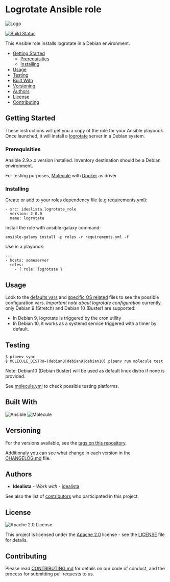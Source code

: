 # Logrotate Ansible role
![Logo](https://raw.githubusercontent.com/idealista/cookiecutter-ansible-role/master/logo.gif)

[![Build Status](https://travis-ci.com/idealista/logrotate_role.png)](https://travis-ci.com/idealista/logrotate_role)

This Ansible role installs logrotate in a Debian environment.

- [Getting Started](#getting-started)
	- [Prerequisities](#prerequisities)
	- [Installing](#installing)
- [Usage](#usage)
- [Testing](#testing)
- [Built With](#built-with)
- [Versioning](#versioning)
- [Authors](#authors)
- [License](#license)
- [Contributing](#contributing)

## Getting Started

These instructions will get you a copy of the role for your Ansible playbook. Once launched, it will install a [logrotate](https://github.com/logrotate/logrotate) server in a Debian system.

### Prerequisities

Ansible 2.9.x.x version installed.
Inventory destination should be a Debian environment.

For testing purposes, [Molecule](https://molecule.readthedocs.io/) with [Docker](https://www.docker.com/) as driver.

### Installing

Create or add to your roles dependency file (e.g requirements.yml):

```
- src: idealista.logrotate_role
  version: 2.0.0
  name: logrotate
```

Install the role with ansible-galaxy command:

```
ansible-galaxy install -p roles -r requirements.yml -f
```

Use in a playbook:

```
---
- hosts: someserver
  roles:
    - { role: logrotate }
```

## Usage

Look to the [defaults vars](defaults/main.yml) and [specific OS related](vars/) files to see the possible configuration vars.
*Important note about logrotate configuration*
currently, only Debian 9 (Stretch) and Debian 10 (Buster) are supported:
* In Debian 9, logrotate is triggered by the cron utility
* In Debian 10, it works as a systemd service triggered with a timer by default.

## Testing

```
$ pipenv sync
$ MOLECULE_DISTRO=(debian8|debian9|debian10) pipenv run molecule test
```

Note: Debian10 (Debian Buster) will be used as default linux distro if none is provided.

See [molecule.yml](https://github.com/idealista/logrotate_role/blob/master/molecule/default/molecule.yml) to check possible testing platforms.

## Built With

![Ansible](https://img.shields.io/badge/ansible-2.9.9-green.svg)
![Molecule](https://img.shields.io/badge/molecule-3.0.4-green.svg)

## Versioning

For the versions available, see the [tags on this repository](https://github.com/idealista/logrotate_role/tags).

Additionaly you can see what change in each version in the [CHANGELOG.md](https://github.com/idealista/logrotate_role/blob/master/CHANGELOG.md) file.

## Authors

* **Idealista** - *Work with* - [idealista](https://github.com/idealista)

See also the list of [contributors](https://github.com/idealista/logrotate_role/contributors) who participated in this project.

## License

![Apache 2.0 License](https://img.shields.io/hexpm/l/plug.svg)

This project is licensed under the [Apache 2.0](https://www.apache.org/licenses/LICENSE-2.0) license - see the [LICENSE](LICENSE) file for details.

## Contributing

Please read [CONTRIBUTING.md](https://github.com/idealista/logrotate_role/blob/master/.github/CONTRIBUTING.md) for details on our code of conduct, and the process for submitting pull requests to us.

